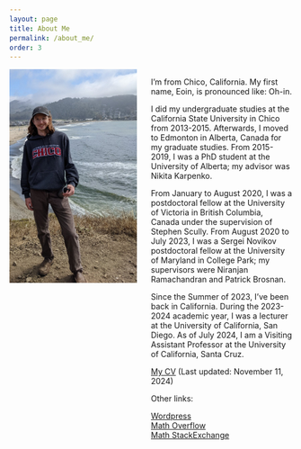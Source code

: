 ```yaml
---
layout: page
title: About Me
permalink: /about_me/
order: 3
---
```


<div id="container" style="width:100%">                                   
  <div id="left" style="float:left; width:45%;"> 

 <img src="/files/images/PXL_20220625_230121355_2.jpg" alt="In Pacifica">

 </div>                     
  <div id="right" style="float:right; width:50%;">
<p>
I’m from Chico, California. My first name, Eoin, is pronounced like: Oh-in.
</p> 

<p>
I did my undergraduate studies at the California State University in Chico from 2013-2015. Afterwards, I moved to Edmonton in Alberta, Canada for my graduate studies. From 2015-2019, I was a PhD student at the University of Alberta; my advisor was Nikita Karpenko. 
</p>

<p>
From January to August 2020, I was a postdoctoral fellow at the University of Victoria in British Columbia, Canada under the supervision of Stephen Scully. From August 2020 to July 2023, I was a Sergei Novikov postdoctoral fellow at the University of Maryland in College Park; my supervisors were Niranjan Ramachandran and Patrick Brosnan.
</p>

<p>
Since the Summer of 2023, I’ve been back in California. During the 2023-2024 academic year, I was a lecturer at the University of California, San Diego. As of July 2024, I am a Visiting Assistant Professor at the University of California, Santa Cruz.
</p>

<p><a href="/files/cv/Resume_Mackall_Eoin.pdf" download>My CV</a> (Last updated: November 11, 2024)</p>

<p>
Other links:
</p>

<a href="https://eoinmackall.wordpress.com/">Wordpress</a><br>
<a href="https://mathoverflow.net/users/65919/eoin">Math Overflow</a><br>
<a href="https://math.stackexchange.com/users/163691/eoin">Math StackExchange</a><br>

  </div>                   
</div> 